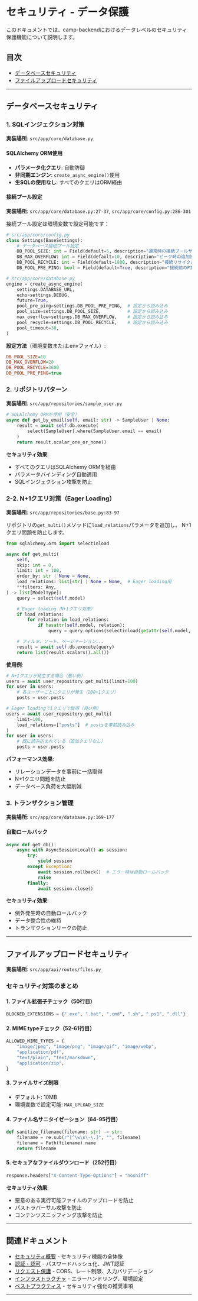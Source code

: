 # セキュリティ - データ保護

このドキュメントでは、camp-backendにおけるデータレベルのセキュリティ保護機能について説明します。

## 目次

- [データベースセキュリティ](#データベースセキュリティ)
- [ファイルアップロードセキュリティ](#ファイルアップロードセキュリティ)

---

## データベースセキュリティ

### 1. SQLインジェクション対策

**実装場所**: `src/app/core/database.py`

#### SQLAlchemy ORM使用

- **パラメータ化クエリ**: 自動防御
- **非同期エンジン**: `create_async_engine()`使用
- **生SQLの使用なし**: すべてのクエリはORM経由

#### 接続プール設定

**実装場所**: `src/app/core/database.py:27-37`, `src/app/core/config.py:286-301`

接続プール設定は環境変数で設定可能です：

```python
# src/app/core/config.py
class Settings(BaseSettings):
    # データベース接続プール設定
    DB_POOL_SIZE: int = Field(default=5, description="通常時の接続プールサイズ")
    DB_MAX_OVERFLOW: int = Field(default=10, description="ピーク時の追加接続数")
    DB_POOL_RECYCLE: int = Field(default=1800, description="接続リサイクル時間（秒）")
    DB_POOL_PRE_PING: bool = Field(default=True, description="接続前のPINGチェック")
```

```python
# src/app/core/database.py
engine = create_async_engine(
    settings.DATABASE_URL,
    echo=settings.DEBUG,
    future=True,
    pool_pre_ping=settings.DB_POOL_PRE_PING,  # 設定から読み込み
    pool_size=settings.DB_POOL_SIZE,          # 設定から読み込み
    max_overflow=settings.DB_MAX_OVERFLOW,    # 設定から読み込み
    pool_recycle=settings.DB_POOL_RECYCLE,    # 設定から読み込み
    pool_timeout=30,
)
```

**設定方法**（環境変数または.envファイル）:

```ini
DB_POOL_SIZE=10
DB_MAX_OVERFLOW=20
DB_POOL_RECYCLE=3600
DB_POOL_PRE_PING=true
```

### 2. リポジトリパターン

**実装場所**: `src/app/repositories/sample_user.py`

```python
# SQLAlchemy ORMを使用（安全）
async def get_by_email(self, email: str) -> SampleUser | None:
    result = await self.db.execute(
        select(SampleUser).where(SampleUser.email == email)
    )
    return result.scalar_one_or_none()
```

**セキュリティ効果**:

- すべてのクエリはSQLAlchemy ORMを経由
- パラメータバインディング自動適用
- SQLインジェクション攻撃を防止

### 2-2. N+1クエリ対策（Eager Loading）

**実装場所**: `src/app/repositories/base.py:83-97`

リポジトリの`get_multi()`メソッドに`load_relations`パラメータを追加し、
N+1クエリ問題を防止します。

```python
from sqlalchemy.orm import selectinload

async def get_multi(
    self,
    skip: int = 0,
    limit: int = 100,
    order_by: str | None = None,
    load_relations: list[str] | None = None,  # Eager loading用
    **filters: Any,
) -> list[ModelType]:
    query = select(self.model)

    # Eager loading（N+1クエリ対策）
    if load_relations:
        for relation in load_relations:
            if hasattr(self.model, relation):
                query = query.options(selectinload(getattr(self.model, relation)))

    # フィルタ、ソート、ページネーション...
    result = await self.db.execute(query)
    return list(result.scalars().all())
```

**使用例**:

```python
# N+1クエリが発生する場合（悪い例）
users = await user_repository.get_multi(limit=100)
for user in users:
    # 各ユーザーごとにクエリが発生（100+1クエリ）
    posts = user.posts

# Eager loadingで1クエリで取得（良い例）
users = await user_repository.get_multi(
    limit=100,
    load_relations=["posts"]  # postsを事前読み込み
)
for user in users:
    # 既に読み込まれている（追加クエリなし）
    posts = user.posts
```

**パフォーマンス効果**:

- リレーションデータを事前に一括取得
- N+1クエリ問題を防止
- データベース負荷を大幅削減

### 3. トランザクション管理

**実装場所**: `src/app/core/database.py:169-177`

#### 自動ロールバック

```python
async def get_db():
    async with AsyncSessionLocal() as session:
        try:
            yield session
        except Exception:
            await session.rollback()  # エラー時は自動ロールバック
            raise
        finally:
            await session.close()
```

**セキュリティ効果**:

- 例外発生時の自動ロールバック
- データ整合性の維持
- トランザクションリークの防止

---

## ファイルアップロードセキュリティ

**実装場所**: `src/app/api/routes/files.py`

### セキュリティ対策のまとめ

#### 1. ファイル拡張子チェック（50行目）

```python
BLOCKED_EXTENSIONS = {".exe", ".bat", ".cmd", ".sh", ".ps1", ".dll"}
```

#### 2. MIME typeチェック（52-61行目）

```python
ALLOWED_MIME_TYPES = {
    "image/jpeg", "image/png", "image/gif", "image/webp",
    "application/pdf",
    "text/plain", "text/markdown",
    "application/zip",
}
```

#### 3. ファイルサイズ制限

- デフォルト: 10MB
- 環境変数で設定可能: `MAX_UPLOAD_SIZE`

#### 4. ファイル名サニタイゼーション（64-95行目）

```python
def sanitize_filename(filename: str) -> str:
    filename = re.sub(r"[^\w\s\-\.]", "", filename)
    filename = Path(filename).name
    return filename
```

#### 5. セキュアなファイルダウンロード（252行目）

```python
response.headers["X-Content-Type-Options"] = "nosniff"
```

**セキュリティ効果**:

- 悪意のある実行可能ファイルのアップロードを防止
- パストラバーサル攻撃を防止
- コンテンツスニッフィング攻撃を防止

---

## 関連ドキュメント

- [セキュリティ概要](./03-security.md) - セキュリティ機能の全体像
- [認証・認可](./03-security-authentication.md) - パスワードハッシュ化、JWT認証
- [リクエスト保護](./03-security-request-protection.md) - CORS、レート制限、入力バリデーション
- [インフラストラクチャ](./03-security-infrastructure.md) - エラーハンドリング、環境設定
- [ベストプラクティス](./03-security-best-practices.md) - セキュリティ強化の推奨事項

---
